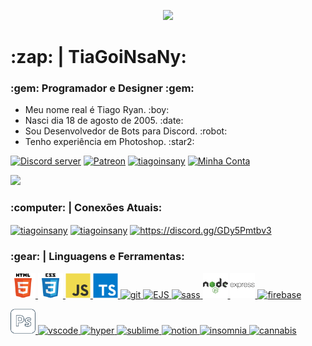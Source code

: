 <p align="center">
<img src="https://github.com/TiaGoiNsaNy/TiaGoiNsaNy/blob/main/NewLogo.png">
<br><h1 align="left">:zap: <b>|</b> TiaGoiNsaNy:</h1>
<h3 align="left">:gem: Programador e Designer :gem:</h3>
<ul>
    <li>Meu nome real é Tiago Ryan. :boy:</li>
    <li>Nasci dia 18 de agosto de 2005. :date:</li>
    <li>Sou Desenvolvedor de Bots para Discord. :robot:</li>
    <li>Tenho experiência em Photoshop. :star2:</li>
</ul>
<a href="https://discord.gg/syBGTmcJJq"><img src="https://img.shields.io/discord/799477005627555890?color=7289da&logo=discord&logoColor=white" alt="Discord server" /></a> 
<a href="https://www.patreon.com/TiaGoiNsaNy"><img src="https://img.shields.io/badge/donate-patreon-F96854.svg" alt="Patreon" /></a>  
<a href="https://twitter.com/tiagoinsany"><img src="https://shields.io/twitter/follow/TiaGoiNsaNy?label=Follow" alt="tiagoinsany" /></a>
<a href="https://discord.com/users/568182075929395210"><img src="https://img.shields.io/badge/-@TiaGoiNsaNy%239903-4169E1?style=flat&labelColor=7289da&logo=discord&logoColor=white" alt="Minha Conta" /></a>

![](https://discord.c99.nl/widget/theme-1/568182075929395210.png)

<h3 align="left">:computer: <b>|</b> Conexões Atuais:</h3>
<p align="left">
<a href="https://twitter.com/tiagoinsany" target="blank"><img align="center" src="https://cdn.jsdelivr.net/npm/simple-icons@3.0.1/icons/twitter.svg" alt="tiagoinsany" height="30" width="40" /></a>
<a href="https://instagram.com/tiagoinsany" target="blank"><img align="center" src="https://cdn.jsdelivr.net/npm/simple-icons@3.0.1/icons/instagram.svg" alt="tiagoinsany" height="30" width="40" /></a>
<a href="https://discord.gg/GDy5Pmtbv3" target="blank"><img align="center" src="https://cdn.jsdelivr.net/npm/simple-icons@3.0.1/icons/discord.svg" alt="https://discord.gg/GDy5Pmtbv3" height="30" width="40" /></a>
</p>
</p>

<h3 align="left">:gear: <b>|</b> Linguagens e Ferramentas:</h3>
<p align="left"> <a href="https://www.w3.org/html/" target="_blank"> <img src="https://raw.githubusercontent.com/devicons/devicon/master/icons/html5/html5-original-wordmark.svg" alt="html5" width="40" height="40"/> </a><a href="https://www.w3schools.com/css/" target="_blank"> <img src="https://raw.githubusercontent.com/devicons/devicon/master/icons/css3/css3-original-wordmark.svg" alt="css3" width="40" height="40"/> </a> <a href="https://developer.mozilla.org/en-US/docs/Web/JavaScript" target="_blank"> <img src="https://raw.githubusercontent.com/devicons/devicon/master/icons/javascript/javascript-original.svg" alt="javascript" width="40" height="40"/> </a><a href="https://www.typescriptlang.org/" target="_blank"> <img src="https://raw.githubusercontent.com/devicons/devicon/master/icons/typescript/typescript-original.svg" alt="typescript" width="40" height="40"/> </a> <a href="https://git-scm.com/" target="_blank"> <img src="https://www.vectorlogo.zone/logos/git-scm/git-scm-icon.svg" alt="git" width="40" height="40"/> </a> <a href="https://ejs.co/" target="_blank"> <img src="https://alternativetoapp.com/wp-content/uploads/2020/05/ejs_142671.jpg" alt="EJS" width="40" height="40"/> </a> <a href="https://sass-lang.com/" target="_blank"> <img src="https://cdn.iconscout.com/icon/free/png-512/sass-226054.png" alt="sass" width="40" height="40"/> </a> <a href="https://nodejs.org" target="_blank"> <img src="https://raw.githubusercontent.com/devicons/devicon/master/icons/nodejs/nodejs-original-wordmark.svg" alt="nodejs" width="40" height="40"/> </a> <a href="https://expressjs.com" target="_blank"> <img src="https://raw.githubusercontent.com/devicons/devicon/master/icons/express/express-original-wordmark.svg" alt="express" width="40" height="40"/> </a>
<a href="https://firebase.google.com/?hl=pt-br" target="_blank"> <img src="https://appmasters.io/static/firebase-logo-c24b6b9c0fcd84c7b258879880472660.png" alt="firebase" width="30"/> </a>  </p>

<p align="left"><a href="https://www.photoshop.com/en" target="_blank"> <img src="https://raw.githubusercontent.com/devicons/devicon/master/icons/photoshop/photoshop-line.svg" alt="photoshop" width="40" height="40"/> </a> <a href="https://code.visualstudio.com/" target="_blank"> <img src="https://cdn.worldvectorlogo.com/logos/visual-studio-code-1.svg" alt="vscode" width="40" height="40"/> </a> <a href="https://hyper.is/" target="_blank"> <img src="https://raw.githubusercontent.com/zeit/art/master/hyper/mark/Hyper-Mark-120@3x.png" alt="hyper" width="40" height="40"/> </a> <a href="https://www.sublimetext.com/" target="_blank"> <img src="https://cdn.icon-icons.com/icons2/1381/PNG/512/sublimetext_94866.png" alt="sublime" width="40" height="40"/> </a> <a href="http://notion.so/" target="_blank"> <img src="https://produtive.me/wp-content/uploads/2019/08/notion-logo-no-background.png" alt="notion" width="40" height="40"/> </a> <a href="https://insomnia.rest
" target="_blank"> <img src="https://seeklogo.com/images/I/insomnia-logo-A35E09EB19-seeklogo.com.png" alt="insomnia" width="40" height="40"/> </a>
    <a href="https://www.youtube.com/watch?v=93g-1CC8F44" target="_blank"> <img src="https://static.wixstatic.com/media/2cd43b_1ccfe45b1147414abec8204d445b1e28~mv2.png/v1/fill/w_300,h_277,fp_0.50_0.50/2cd43b_1ccfe45b1147414abec8204d445b1e28~mv2.png" alt="cannabis" width="40" height="40"/> </a>

</p>
